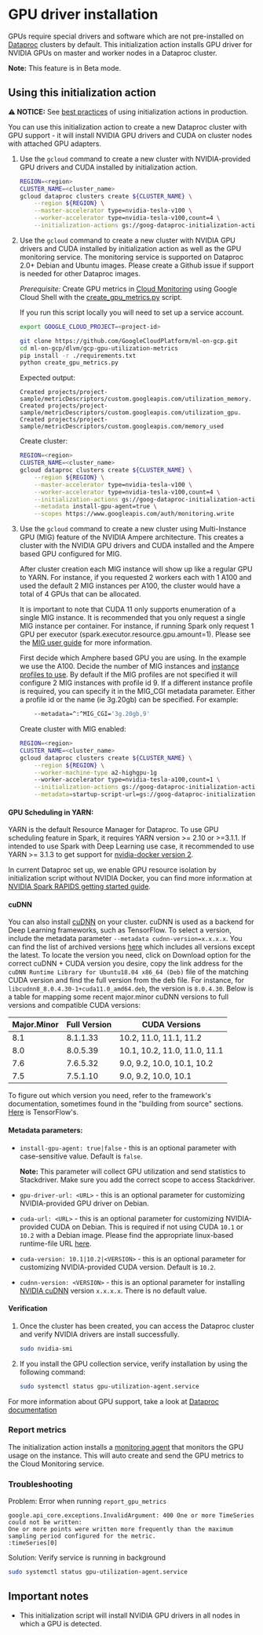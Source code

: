 # GPU driver installation

GPUs require special drivers and software which are not pre-installed on
[Dataproc](https://cloud.google.com/dataproc) clusters by default.
This initialization action installs GPU driver for NVIDIA GPUs on master and
worker nodes in a Dataproc cluster.

**Note:** This feature is in Beta mode.

## Using this initialization action

**:warning: NOTICE:** See
[best practices](/README.md#how-initialization-actions-are-used) of using
initialization actions in production.

You can use this initialization action to create a new Dataproc cluster with GPU
support - it will install NVIDIA GPU drivers and CUDA on cluster nodes with
attached GPU adapters.

1.  Use the `gcloud` command to create a new cluster with NVIDIA-provided GPU
    drivers and CUDA installed by initialization action.

    ```bash
    REGION=<region>
    CLUSTER_NAME=<cluster_name>
    gcloud dataproc clusters create ${CLUSTER_NAME} \
        --region ${REGION} \
        --master-accelerator type=nvidia-tesla-v100 \
        --worker-accelerator type=nvidia-tesla-v100,count=4 \
        --initialization-actions gs://goog-dataproc-initialization-actions-${REGION}/gpu/install_gpu_driver.sh
    ```

1.  Use the `gcloud` command to create a new cluster with NVIDIA GPU drivers
    and CUDA installed by initialization action as well as the GPU
    monitoring service. The monitoring service is supported on Dataproc 2.0+ Debian
    and Ubuntu images. Please create a Github issue if support is needed for other
    Dataproc images.

    *Prerequisite:* Create GPU metrics in
    [Cloud Monitoring](https://cloud.google.com/monitoring/docs/) using Google
    Cloud Shell with the
    [create_gpu_metrics.py](https://github.com/GoogleCloudPlatform/ml-on-gcp/blob/master/dlvm/gcp-gpu-utilization-metrics/create_gpu_metrics.py)
    script.

    If you run this script locally you will need to set up a service account.

    ```bash
    export GOOGLE_CLOUD_PROJECT=<project-id>

    git clone https://github.com/GoogleCloudPlatform/ml-on-gcp.git
    cd ml-on-gcp/dlvm/gcp-gpu-utilization-metrics
    pip install -r ./requirements.txt
    python create_gpu_metrics.py
    ```

    Expected output:

    ```
    Created projects/project-sample/metricDescriptors/custom.googleapis.com/utilization_memory.
    Created projects/project-sample/metricDescriptors/custom.googleapis.com/utilization_gpu.
    Created projects/project-sample/metricDescriptors/custom.googleapis.com/memory_used
    ```

    Create cluster:

    ```bash
    REGION=<region>
    CLUSTER_NAME=<cluster_name>
    gcloud dataproc clusters create ${CLUSTER_NAME} \
        --region ${REGION} \
        --master-accelerator type=nvidia-tesla-v100 \
        --worker-accelerator type=nvidia-tesla-v100,count=4 \
        --initialization-actions gs://goog-dataproc-initialization-actions-${REGION}/gpu/install_gpu_driver.sh \
        --metadata install-gpu-agent=true \
        --scopes https://www.googleapis.com/auth/monitoring.write
    ```

1.  Use the `gcloud` command to create a new cluster using Multi-Instance GPU (MIG) feature of the
    NVIDIA Ampere architecture. This creates a cluster with the NVIDIA GPU drivers
    and CUDA installed and the Ampere based GPU configured for MIG.

    After cluster creation each MIG instance will show up like a regular GPU to YARN. For instance, if you requested
    2 workers each with 1 A100 and used the default 2 MIG instances per A100, the cluster would have a total of 4 GPUs
    that can be allocated.

    It is important to note that CUDA 11 only supports enumeration of a single MIG instance. It is recommended that you
    only request a single MIG instance per container. For instance, if running Spark only request
    1 GPU per executor (spark.executor.resource.gpu.amount=1). Please see the
    [MIG user guide](https://docs.nvidia.com/datacenter/tesla/mig-user-guide/) for more information.

    First decide which Amphere based GPU you are using. In the example we use the A100.
    Decide the number of MIG instances and [instance profiles to use](https://docs.nvidia.com/datacenter/tesla/mig-user-guide/#lgi).
    By default if the MIG profiles are not specified it will configure 2 MIG instances with profile id 9. If
    a different instance profile is required, you can specify it in the MIG_CGI metadata parameter. Either a
    profile id or the name (ie 3g.20gb) can be specified. For example:

    ```bash
        --metadata=^:^MIG_CGI='3g.20gb,9'
    ```

    Create cluster with MIG enabled:

    ```bash
    REGION=<region>
    CLUSTER_NAME=<cluster_name>
    gcloud dataproc clusters create ${CLUSTER_NAME} \
        --region ${REGION} \
        --worker-machine-type a2-highgpu-1g
        --worker-accelerator type=nvidia-tesla-a100,count=1 \
        --initialization-actions gs://goog-dataproc-initialization-actions-${REGION}/gpu/install_gpu_driver.sh \
        --metadata=startup-script-url=gs://goog-dataproc-initialization-actions-${REGION}/gpu/mig.sh
    ```

#### GPU Scheduling in YARN:

YARN is the default Resource Manager for Dataproc. To use GPU scheduling feature
in Spark, it requires YARN version >= 2.10 or >=3.1.1. If intended to use Spark
with Deep Learning use case, it recommended to use YARN >= 3.1.3 to get support
for [nvidia-docker version 2](https://github.com/NVIDIA/nvidia-docker).

In current Dataproc set up, we enable GPU resource isolation by initialization
script without NVIDIA Docker, you can find more information at
[NVIDIA Spark RAPIDS getting started guide](https://nvidia.github.io/spark-rapids/).

#### cuDNN

You can also install [cuDNN](https://developer.nvidia.com/CUDNN) on your
cluster. cuDNN is used as a backend for Deep Learning frameworks, such as
TensorFlow. To select a version, include the metadata parameter `--metadata
cudnn-version=x.x.x.x`. You can find the list of archived versions
[here](https://developer.nvidia.com/rdp/cudnn-archive) which includes all
versions except the latest. To locate the version you need, click on Download
option for the correct cuDNN + CUDA version you desire, copy the link address
for the `cuDNN Runtime Library for Ubuntu18.04 x86_64 (Deb)` file of the
matching CUDA version and find the full version from the deb file. For instance,
for `libcudnn8_8.0.4.30-1+cuda11.0_amd64.deb`, the version is `8.0.4.30`. Below
is a table for mapping some recent major.minor cuDNN versions to full versions
and compatible CUDA versions:

Major.Minor | Full Version | CUDA Versions
----------- | ------------ | --------------------------
8.1         | 8.1.1.33     | 10.2, 11.0, 11.1, 11.2
8.0         | 8.0.5.39     | 10.1, 10.2, 11.0, 11.0, 11.1
7.6         | 7.6.5.32     | 9.0, 9.2, 10.0, 10.1, 10.2
7.5         | 7.5.1.10     | 9.0, 9.2, 10.0, 10.1

To figure out which version you need, refer to the framework's documentation,
sometimes found in the "building from source" sections.
[Here](https://www.tensorflow.org/install/source#gpu) is TensorFlow's.

#### Metadata parameters:

-   `install-gpu-agent: true|false` - this is an optional parameter with
    case-sensitive value. Default is `false`.

    **Note:** This parameter will collect GPU utilization and send statistics to
    Stackdriver. Make sure you add the correct scope to access Stackdriver.

-   `gpu-driver-url: <URL>` - this is an optional parameter for customizing
    NVIDIA-provided GPU driver on Debian.

-   `cuda-url: <URL>` - this is an optional parameter for customizing
    NVIDIA-provided CUDA on Debian. This is required if not using CUDA `10.1` or
    `10.2` with a Debian image. Please find the appropriate linux-based
    runtime-file URL [here](https://developer.nvidia.com/cuda-toolkit-archive).

-   `cuda-version: 10.1|10.2|<VERSION>` - this is an optional parameter for
    customizing NVIDIA-provided CUDA version. Default is `10.2`.

-   `cudnn-version: <VERSION>` - this is an optional parameter for installing
    [NVIDIA cuDNN](https://developer.nvidia.com/CUDNN) version `x.x.x.x`.
    There is no default value.

#### Verification

1.  Once the cluster has been created, you can access the Dataproc cluster and
    verify NVIDIA drivers are install successfully.

    ```bash
    sudo nvidia-smi
    ```

2.  If you install the GPU collection service, verify installation by using the
    following command:

    ```bash
    sudo systemctl status gpu-utilization-agent.service
    ```

For more information about GPU support, take a look at
[Dataproc documentation](https://cloud.google.com/dataproc/docs/concepts/compute/gpus)

### Report metrics

The initialization action installs a
[monitoring agent](https://github.com/GoogleCloudPlatform/ml-on-gcp/tree/master/dlvm/gcp-gpu-utilization-metrics)
that monitors the GPU usage on the instance. This will auto create and send the
GPU metrics to the Cloud Monitoring service.

### Troubleshooting

Problem: Error when running `report_gpu_metrics`

```
google.api_core.exceptions.InvalidArgument: 400 One or more TimeSeries could not be written:
One or more points were written more frequently than the maximum sampling period configured for the metric.
:timeSeries[0]
```

Solution: Verify service is running in background

```bash
sudo systemctl status gpu-utilization-agent.service
```

## Important notes

*   This initialization script will install NVIDIA GPU drivers in all nodes in
    which a GPU is detected.
